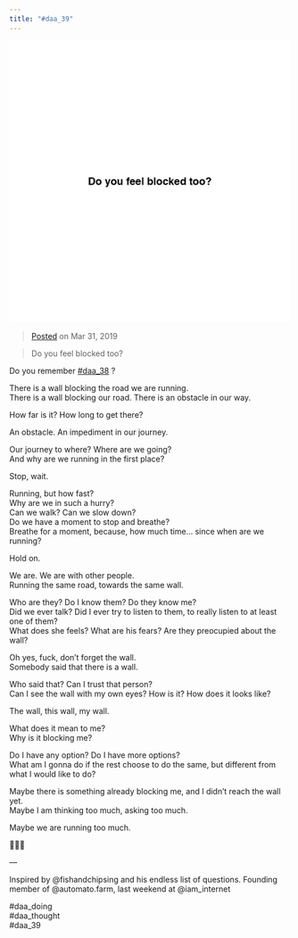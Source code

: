 ```yaml
---
title: "#daa_39"
---
```

![](../assets/201903312342.jpg)

>[Posted](202106221357) on Mar 31, 2019

>Do you feel blocked too?

Do you remember [#daa_38](201903292339) ?

There is a wall blocking the road we are running.  
There is a wall blocking our road. There is an obstacle in our way.

How far is it? How long to get there?

An obstacle. An impediment in our journey.

Our journey to where? Where are we going?  
And why are we running in the first place?  

Stop, wait.

Running, but how fast?  
Why are we in such a hurry?  
Can we walk? Can we slow down?  
Do we have a moment to stop and breathe?  
Breathe for a moment, because, how much time… since when are we running?

Hold on.

We are. We are with other people.  
Running the same road, towards the same wall.

Who are they? Do I know them? Do they know me?  
Did we ever talk? Did I ever try to listen to them, to really listen to at least one of them?  
What does she feels? What are his fears? Are they preocupied about the wall?

Oh yes, fuck, don’t forget the wall.  
Somebody said that there is a wall.

Who said that? Can I trust that person?  
Can I see the wall with my own eyes? How is it? How does it looks like?

The wall, this wall, my wall.

What does it mean to me?  
Why is it blocking me?

Do I have any option? Do I have more options?  
What am I gonna do if the rest choose to do the same, but different from what I would like to do?

Maybe there is something already blocking me, and I didn’t reach the wall yet.  
Maybe I am thinking too much, asking too much.

Maybe we are running too much.

🤷🏻‍♂️

—

Inspired by @fishandchipsing and his endless list of questions. Founding member of @automato.farm, last weekend at @iam_internet

#daa_doing  
#daa_thought  
#daa_39